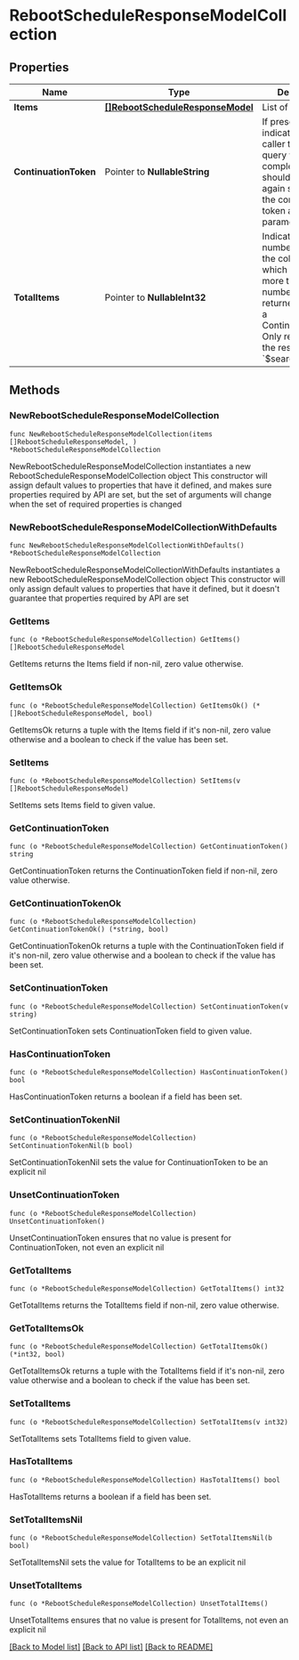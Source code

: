 # RebootScheduleResponseModelCollection

## Properties

Name | Type | Description | Notes
------------ | ------------- | ------------- | -------------
**Items** | [**[]RebootScheduleResponseModel**](RebootScheduleResponseModel.md) | List of items. | 
**ContinuationToken** | Pointer to **NullableString** | If present, indicates to the caller that the query was not complete, and they should call the API again specifying the continuation token as a query parameter. | [optional] 
**TotalItems** | Pointer to **NullableInt32** | Indicates the total number of items in the collection, which may be more than the number of Items returned, if there is a ContinuationToken.  Only returned in the response to &#x60;$search&#x60; APIs. | [optional] 

## Methods

### NewRebootScheduleResponseModelCollection

`func NewRebootScheduleResponseModelCollection(items []RebootScheduleResponseModel, ) *RebootScheduleResponseModelCollection`

NewRebootScheduleResponseModelCollection instantiates a new RebootScheduleResponseModelCollection object
This constructor will assign default values to properties that have it defined,
and makes sure properties required by API are set, but the set of arguments
will change when the set of required properties is changed

### NewRebootScheduleResponseModelCollectionWithDefaults

`func NewRebootScheduleResponseModelCollectionWithDefaults() *RebootScheduleResponseModelCollection`

NewRebootScheduleResponseModelCollectionWithDefaults instantiates a new RebootScheduleResponseModelCollection object
This constructor will only assign default values to properties that have it defined,
but it doesn't guarantee that properties required by API are set

### GetItems

`func (o *RebootScheduleResponseModelCollection) GetItems() []RebootScheduleResponseModel`

GetItems returns the Items field if non-nil, zero value otherwise.

### GetItemsOk

`func (o *RebootScheduleResponseModelCollection) GetItemsOk() (*[]RebootScheduleResponseModel, bool)`

GetItemsOk returns a tuple with the Items field if it's non-nil, zero value otherwise
and a boolean to check if the value has been set.

### SetItems

`func (o *RebootScheduleResponseModelCollection) SetItems(v []RebootScheduleResponseModel)`

SetItems sets Items field to given value.


### GetContinuationToken

`func (o *RebootScheduleResponseModelCollection) GetContinuationToken() string`

GetContinuationToken returns the ContinuationToken field if non-nil, zero value otherwise.

### GetContinuationTokenOk

`func (o *RebootScheduleResponseModelCollection) GetContinuationTokenOk() (*string, bool)`

GetContinuationTokenOk returns a tuple with the ContinuationToken field if it's non-nil, zero value otherwise
and a boolean to check if the value has been set.

### SetContinuationToken

`func (o *RebootScheduleResponseModelCollection) SetContinuationToken(v string)`

SetContinuationToken sets ContinuationToken field to given value.

### HasContinuationToken

`func (o *RebootScheduleResponseModelCollection) HasContinuationToken() bool`

HasContinuationToken returns a boolean if a field has been set.

### SetContinuationTokenNil

`func (o *RebootScheduleResponseModelCollection) SetContinuationTokenNil(b bool)`

 SetContinuationTokenNil sets the value for ContinuationToken to be an explicit nil

### UnsetContinuationToken
`func (o *RebootScheduleResponseModelCollection) UnsetContinuationToken()`

UnsetContinuationToken ensures that no value is present for ContinuationToken, not even an explicit nil
### GetTotalItems

`func (o *RebootScheduleResponseModelCollection) GetTotalItems() int32`

GetTotalItems returns the TotalItems field if non-nil, zero value otherwise.

### GetTotalItemsOk

`func (o *RebootScheduleResponseModelCollection) GetTotalItemsOk() (*int32, bool)`

GetTotalItemsOk returns a tuple with the TotalItems field if it's non-nil, zero value otherwise
and a boolean to check if the value has been set.

### SetTotalItems

`func (o *RebootScheduleResponseModelCollection) SetTotalItems(v int32)`

SetTotalItems sets TotalItems field to given value.

### HasTotalItems

`func (o *RebootScheduleResponseModelCollection) HasTotalItems() bool`

HasTotalItems returns a boolean if a field has been set.

### SetTotalItemsNil

`func (o *RebootScheduleResponseModelCollection) SetTotalItemsNil(b bool)`

 SetTotalItemsNil sets the value for TotalItems to be an explicit nil

### UnsetTotalItems
`func (o *RebootScheduleResponseModelCollection) UnsetTotalItems()`

UnsetTotalItems ensures that no value is present for TotalItems, not even an explicit nil

[[Back to Model list]](../README.md#documentation-for-models) [[Back to API list]](../README.md#documentation-for-api-endpoints) [[Back to README]](../README.md)


